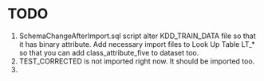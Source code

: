 TODO
=====

1. SchemaChangeAfterImport.sql script alter KDD_TRAIN_DATA file so that it has binary attribute. Add necessary import files to Look Up Table LT_* so that you can add class_attribute_five to dataset too.
2. TEST_CORRECTED is not imported right now. It should be imported too.
3. 
